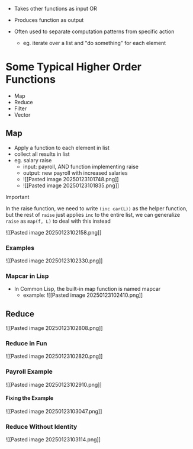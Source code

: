 - Takes other functions as input OR
- Produces function as output

- Often used to separate computation patterns from specific action
	- eg. iterate over a list and "do something" for each element

# Some Typical Higher Order Functions
- Map
- Reduce
- Filter
- Vector
## Map
- Apply a function to each element in list
- collect all results in list
- eg. salary raise
	- input: payroll, AND function implementing raise
	- output: new payroll with increased salaries 
	- ![[Pasted image 20250123101748.png]]
	- ![[Pasted image 20250123101835.png]]
> [!important]
> In the raise function, we need to write `(inc car(L))` as the helper function, but the rest of `raise` just applies `inc` to the entire list, we can generalize `raise` as `map(f, L)` to deal with this instead

![[Pasted image 20250123102158.png]]
### Examples
![[Pasted image 20250123102330.png]]
### Mapcar in Lisp
- In Common Lisp, the built-in map function is named mapcar
	- example: ![[Pasted image 20250123102410.png]]
## Reduce
![[Pasted image 20250123102808.png]]
### Reduce in Fun
![[Pasted image 20250123102820.png]]
### Payroll Example
![[Pasted image 20250123102910.png]]
#### Fixing the Example
![[Pasted image 20250123103047.png]]
### Reduce Without Identity
![[Pasted image 20250123103114.png]]
